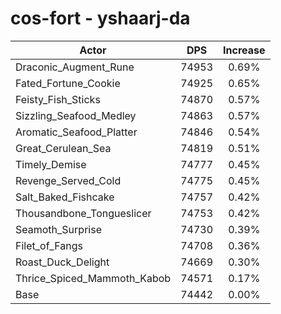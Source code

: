 # cos-fort - yshaarj-da
| Actor | DPS | Increase |
|---|:---:|:---:|
|Draconic_Augment_Rune|74953|0.69%|
|Fated_Fortune_Cookie|74925|0.65%|
|Feisty_Fish_Sticks|74870|0.57%|
|Sizzling_Seafood_Medley|74863|0.57%|
|Aromatic_Seafood_Platter|74846|0.54%|
|Great_Cerulean_Sea|74819|0.51%|
|Timely_Demise|74777|0.45%|
|Revenge_Served_Cold|74775|0.45%|
|Salt_Baked_Fishcake|74757|0.42%|
|Thousandbone_Tongueslicer|74753|0.42%|
|Seamoth_Surprise|74730|0.39%|
|Filet_of_Fangs|74708|0.36%|
|Roast_Duck_Delight|74669|0.30%|
|Thrice_Spiced_Mammoth_Kabob|74571|0.17%|
|Base|74442|0.00%|
